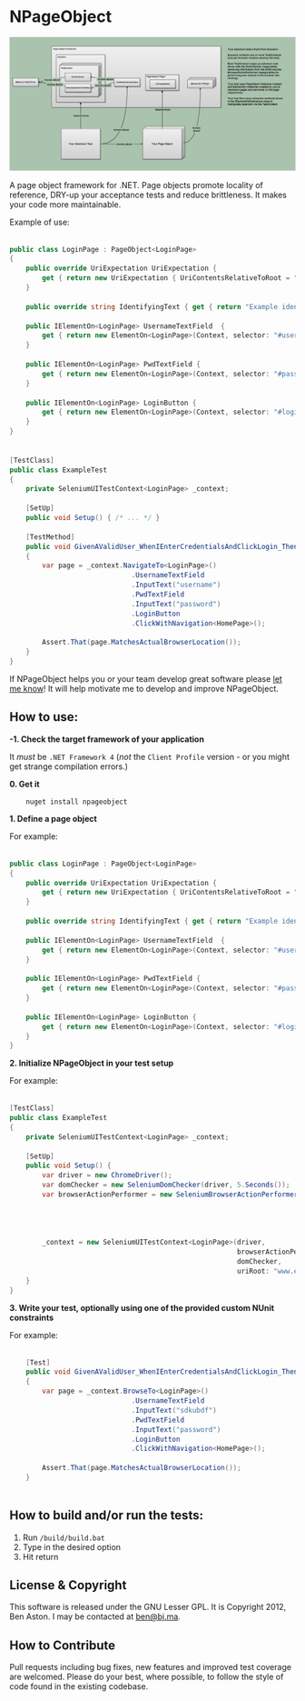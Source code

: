 NPageObject
=====

![Alt text](./how-it-works.png "How NPageObject works")

A page object framework for .NET. Page objects promote locality of reference, DRY-up your acceptance tests and reduce brittleness. It makes your code more maintainable.

Example of use:

```C#

public class LoginPage : PageObject<LoginPage>
{       
	public override UriExpectation UriExpectation {
		get { return new UriExpectation { UriContentsRelativeToRoot = "/", Match = UriMatch.Exact }; }
	}

	public override string IdentifyingText { get { return "Example identifying text" } }

	public IElementOn<LoginPage> UsernameTextField 	{
		get { return new ElementOn<LoginPage>(Context, selector: "#username"); }
	}

	public IElementOn<LoginPage> PwdTextField {
		get { return new ElementOn<LoginPage>(Context, selector: "#password"); }
	}

	public IElementOn<LoginPage> LoginButton {
		get { return new ElementOn<LoginPage>(Context, selector: "#loginButton"); }
	}
}


[TestClass]
public class ExampleTest
{
	private SeleniumUITestContext<LoginPage> _context;

	[SetUp]
	public void Setup() { /* ... */ }

	[TestMethod]
	public void GivenAValidUser_WhenIEnterCredentialsAndClickLogin_ThenIAmLoggedIn()
	{
		var page = _context.NavigateTo<LoginPage>()
							  .UsernameTextField
							  .InputText("username")
							  .PwdTextField
							  .InputText("password")
							  .LoginButton
							  .ClickWithNavigation<HomePage>();

		Assert.That(page.MatchesActualBrowserLocation());
	}
}


```

If NPageObject helps you or your team develop great software please [let me know](mailto:ben@bj.ma "Ben's email address")! It will help motivate me to develop and improve NPageObject.


How to use:
--------
**-1. Check the target framework of your application**

It *must* be ```.NET Framework 4``` (*not* the ```Client Profile``` version - or you might get strange compilation errors.)


**0. Get it**

```shell
	nuget install npageobject	
```

**1. Define a page object**

For example:

```C#

public class LoginPage : PageObject<LoginPage>
{       
	public override UriExpectation UriExpectation {
		get { return new UriExpectation { UriContentsRelativeToRoot = "/", Match = UriMatch.Exact }; }
	}

	public override string IdentifyingText { get { return "Example identifying text" } }

	public IElementOn<LoginPage> UsernameTextField 	{
		get { return new ElementOn<LoginPage>(Context, selector: "#username"); }
	}

	public IElementOn<LoginPage> PwdTextField {
		get { return new ElementOn<LoginPage>(Context, selector: "#password"); }
	}

	public IElementOn<LoginPage> LoginButton {
		get { return new ElementOn<LoginPage>(Context, selector: "#loginButton"); }
	}
}

```


**2. Initialize NPageObject in your test setup**

For example:

```C#

[TestClass]
public class ExampleTest
{
	private SeleniumUITestContext<LoginPage> _context;

	[SetUp]
	public void Setup() { 
		var driver = new ChromeDriver();
		var domChecker = new SeleniumDomChecker(driver, 5.Seconds());
		var browserActionPerformer = new SeleniumBrowserActionPerformer(driver, 
																		domChecker,
																		isInDemonstrationMode: false, //slows down UI actions for demonstrations
																		uriRoot: "www.example.com", 
																		elementSelectionTimeout: 5.Seconds());
		_context = new SeleniumUITestContext<LoginPage>(driver,
														browserActionPerformer,
														domChecker,
														uriRoot: "www.example.com");
	}
}

```


**3. Write your test, optionally using one of the provided custom NUnit constraints**

For example:

```C#

	[Test]
	public void GivenAValidUser_WhenIEnterCredentialsAndClickLogin_ThenIAmLoggedIn()
	{
		var page = _context.BrowseTo<LoginPage>()
							  .UsernameTextField
							  .InputText("sdkubdf")
							  .PwdTextField
							  .InputText("password")
							  .LoginButton
							  .ClickWithNavigation<HomePage>();

		Assert.That(page.MatchesActualBrowserLocation());
	}
	
```

How to build and/or run the tests:
--------

1. Run `/build/build.bat`
1. Type in the desired option
1. Hit return

License & Copyright
--------

This software is released under the GNU Lesser GPL. It is Copyright 2012, Ben Aston. I may be contacted at ben@bj.ma.

How to Contribute
--------

Pull requests including bug fixes, new features and improved test coverage are welcomed. Please do your best, where possible, to follow the style of code found in the existing codebase.
